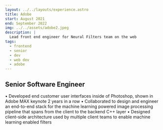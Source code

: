 ```yaml
---
layout: ../../layouts/experience.astro
title: Adobe
start: August 2021
end: September 2022
img: ../../assets/adobe2.jpeg
description: |
  Lead front end engineer for Neural Filters team on the web
tags:
  - frontend
  - senior
  - dev
  - web dev
  - adobe
---
```


## Senior Software Engineer

• Developed end customer user interfaces inside of Photoshop, shown in Adobe MAX keynote 2 years in a row
• Collaborated to design and engineer an end-to-end stack for the machine learning powered image processing pipeline that spans from the client to the backend C++ layer
• Designed client-side architecture used by multiple client teams to enable machine learning enabled filters
